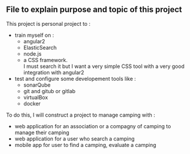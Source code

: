 ## File to explain purpose and topic of this project

This project is personal project to :
- train myself on :
    - angular2
    - ElasticSearch
    - node.js
    - a CSS framework.<br>
    I must search it but I want a very simple CSS tool with a very good integration with angular2
- test and configure some developement tools like :
    - sonarQube
    - git and gitub or gitlab
    - virtualBox
    - docker

To do this, I will construct a project to manage camping with :
- web application for an association or a compagny of camping to manage their camping
- web application for a user who search a camping
- mobile app for user to find a camping, evaluate a camping
